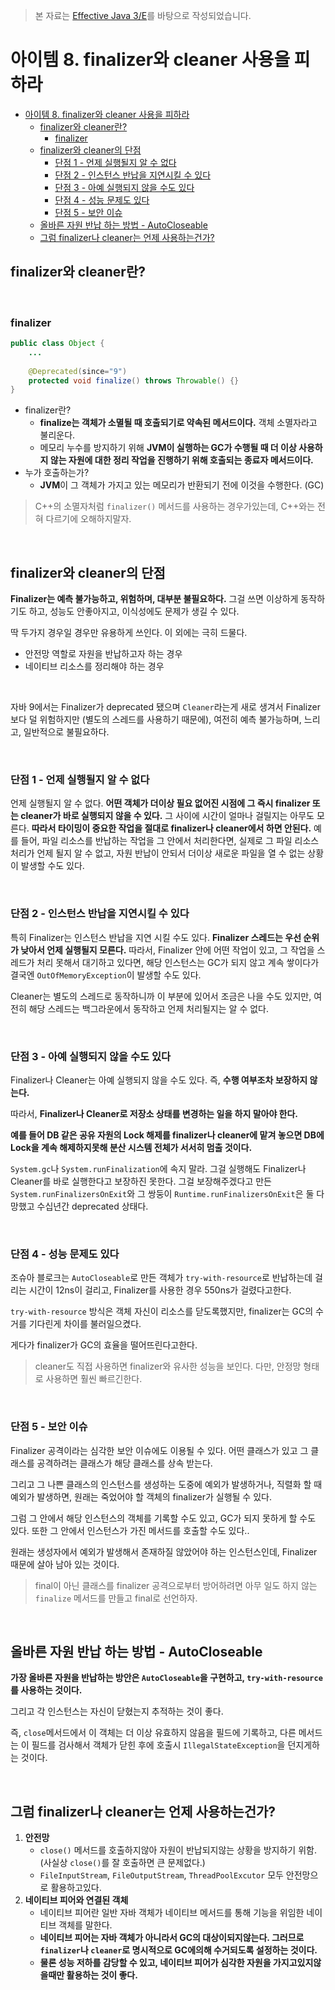 > 본 자료는 [Effective Java 3/E]()를 바탕으로 작성되었습니다.



# 아이템 8. finalizer와 cleaner 사용을 피하라

- [아이템 8. finalizer와 cleaner 사용을 피하라](#아이템-8-finalizer와-cleaner-사용을-피하라)
  - [finalizer와 cleaner란?](#finalizer와-cleaner란)
    - [finalizer](#finalizer)
  - [finalizer와 cleaner의 단점](#finalizer와-cleaner의-단점)
    - [단점 1 - 언제 실행될지 알 수 없다](#단점-1---언제-실행될지-알-수-없다)
    - [단점 2 - 인스턴스 반납을 지연시킬 수 있다](#단점-2---인스턴스-반납을-지연시킬-수-있다)
    - [단점 3 - 아예 실행되지 않을 수도 있다](#단점-3---아예-실행되지-않을-수도-있다)
    - [단점 4 - 성능 문제도 있다](#단점-4---성능-문제도-있다)
    - [단점 5 - 보안 이슈](#단점-5---보안-이슈)
  - [올바른 자원 반납 하는 방법 - AutoCloseable](#올바른-자원-반납-하는-방법---autocloseable)
  - [그럼 finalizer나 cleaner는 언제 사용하는건가?](#그럼-finalizer나-cleaner는-언제-사용하는건가)

## finalizer와 cleaner란?

<br>

### finalizer

```java
public class Object {
    ...
      
    @Deprecated(since="9")
    protected void finalize() throws Throwable() {}
}
```

* finalizer란?
  * **finalize는 객체가 소멸될 때 호출되기로 약속된 메서드이다.** 객체 소멸자라고 불리운다.
  * 메모리 누수를 방지하기 위해 **JVM이 실행하는 GC가 수행될 때 더 이상 사용하지 않는 자원에 대한 정리 작업을 진행하기 위해 호출되는 종료자 메서드이다.**
* 누가 호출하는가?
  * **JVM**이 그 객체가 가지고 있는 메모리가 반환되기 전에 이것을 수행한다. (GC)

> C++의 소멸자처럼 `finalizer()` 메서드를 사용하는 경우가있는데, C++와는 전혀 다르기에 오해하지말자.

<br>

## finalizer와 cleaner의 단점

**Finalizer는 예측 불가능하고, 위험하며, 대부분 불필요하다.** 그걸 쓰면 이상하게 동작하기도 하고, 성능도 안좋아지고, 이식성에도 문제가 생길 수 있다. 

딱 두가지 경우일 경우만 유용하게 쓰인다. 이 외에는 극히 드물다.

* 안전망 역할로 자원을 반납하고자 하는 경우
* 네이티브 리소스를 정리해야 하는 경우

<br>

자바 9에서는 Finalizer가 deprecated 됐으며 `Cleaner`라는게 새로 생겨서 Finalizer보다 덜 위험하지만 (별도의 스레드를 사용하기 때문에), 여전히 예측 불가능하며, 느리고, 일반적으로 불필요하다.

<br>

### 단점 1 - 언제 실행될지 알 수 없다

언제 실행될지 알 수 없다. **어떤 객체가 더이상 필요 없어진 시점에 그 즉시 finalizer 또는 cleaner가 바로 실행되지 않을 수 있다.** 그 사이에 시간이 얼마나 걸릴지는 아무도 모른다. **따라서 타이밍이 중요한 작업을 절대로 finalizer나 cleaner에서 하면 안된다.** 예를 들어, 파일 리소스를 반납하는 작업을 그 안에서 처리한다면, 실제로 그 파일 리소스 처리가 언제 될지 알 수 없고, 자원 반납이 안되서 더이상 새로운 파일을 열 수 없는 상황이 발생할 수도 있다.

<br>

### 단점 2 - 인스턴스 반납을 지연시킬 수 있다

특히 Finalizer는 인스턴스 반납을 지연 시킬 수도 있다. **Finalizer 스레드는 우선 순위가 낮아서 언제 실행될지 모른다.** 따라서, Finalizer 안에 어떤 작업이 있고, 그 작업을 스레드가 처리 못해서 대기하고 있다면, 해당 인스턴스는 GC가 되지 않고 계속 쌓이다가 결국엔 `OutOfMemoryException`이 발생할 수도 있다.

Cleaner는 별도의 스레드로 동작하니까 이 부분에 있어서 조금은 나을 수도 있지만, 여전히 해당 스레드는 백그라운에서 동작하고 언제 처리될지는 알 수 없다.

<br>

### 단점 3 - 아예 실행되지 않을 수도 있다

Finalizer나 Cleaner는 아예 실행되지 않을 수도 있다. 즉, **수행 여부조차 보장하지 않는다.**

따라서, **Finalizer나 Cleaner로 저장소 상태를 변경하는 일을 하지 말아야 한다.**

**예를 들어 DB 같은 공유 자원의 Lock 해제를 finalizer나 cleaner에 맡겨 놓으면 DB에 Lock을 계속 해제하지못해 분산 시스템 전체가 서서히 멈출 것이다.**

`System.gc`나 `System.runFinalization`에 속지 말라. 그걸 실행해도 Finalizer나 Cleaner를 바로 실행한다고 보장하진 못한다. 그걸 보장해주겠다고 만든 `System.runFinalizersOnExit`와 그 쌍둥이 `Runtime.runFinalizersOnExit`은 둘 다 망했고 수십년간 deprecated 상태다.

<br>

### 단점 4 - 성능 문제도 있다
조슈아 블로크는 `AutoCloseable`로 만든 객체가 `try-with-resource`로 반납하는데 걸리는 시간이 12ns이 걸리고, Finalizer를 사용한 경우 550ns가 걸렸다고한다.

`try-with-resource` 방식은 객체 자신이 리소스를 닫도록했지만, finalizer는 GC의 수거를 기다린게 차이를 불러일으켰다.

게다가 finalizer가 GC의 효율을 떨어뜨린다고한다.

> cleaner도 직접 사용하면 finalizer와 유사한 성능을 보인다. 다만, 안정망 형태로 사용하면 훨씬 빠르긴한다.

<br>

### 단점 5 - 보안 이슈

Finalizer 공격이라는 심각한 보안 이슈에도 이용될 수 있다. 어떤 클래스가 있고 그 클래스를 공격하려는 클래스가 해당 클래스를 상속 받는다. 

그리고 그 나쁜 클래스의 인스턴스를 생성하는 도중에 예외가 발생하거나, 직렬화 할 때 예외가 발생하면, 원래는 죽었어야 할 객체의 finalizer가 실행될 수 있다. 

그럼 그 안에서 해당 인스턴스의 객체를 기록할 수도 있고, GC가 되지 못하게 할 수도 있다. 또한 그 안에서 인스턴스가 가진 메서드를 호출할 수도 있다..

원래는 생성자에서 예외가 발생해서 존재하질 않았어야 하는 인스턴스인데, Finalizer 때문에 살아 남아 있는 것이다.

> final이 아닌 클래스를 finalizer 공격으로부터 방어하려면 아무 일도 하지 않는 `finalize` 메서드를 만들고 final로 선언하자.

<br>

## 올바른 자원 반납 하는 방법 - AutoCloseable

**가장 올바른 자원을 반납하는 방안은 `AutoCloseable`을 구현하고, `try-with-resource`를 사용하는 것이다.**

그리고 각 인스턴스는 자신이 닫혔는지 추적하는 것이 좋다.

즉, `close`메서드에서 이 객체는 더 이상 유효하지 않음을 필드에 기록하고, 다른 메서드는 이 필드를 검사해서 객체가 닫힌 후에 호출시 `IllegalStateException`을 던지게하는 것이다.

<br>

## 그럼 finalizer나 cleaner는 언제 사용하는건가?

1. **안전망**
   * `close()` 메서드를 호출하지않아 자원이 반납되지않는 상황을 방지하기 위함. (사실상 `close()`를 잘 호출하면 큰 문제없다.)
   * `FileInputStream`, `FileOutputStream`, `ThreadPoolExcutor` 모두 안전망으로 활용하고있다.
2. **네이티브 피어와 연결된 객체**
   * 네이티브 피어란 일반 자바 객체가 네이티브 메서드를 통해 기능을 위임한 네이티브 객체를 말한다.
   * **네이티브 피어는 자바 객체가 아니라서 GC의 대상이되지않는다. 그러므로 `finalizer`나 `cleaner`로 명시적으로 GC에의해 수거되도록 설정하는 것이다.**
   * **물론 성능 저하를 감당할 수 있고, 네이티브 피어가 심각한 자원을 가지고있지않을때만 활용하는 것이 좋다.**


